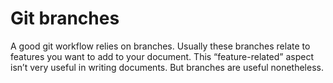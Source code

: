 # Git branches

A good git workflow relies on branches.
Usually these branches relate to features you want to add to your document.
This “feature-related” aspect isn’t very useful in writing documents.
But branches are useful nonetheless.
